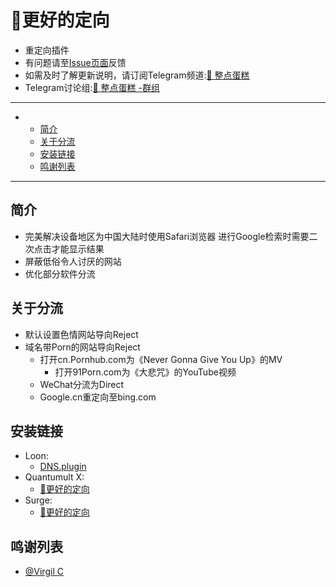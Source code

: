 # 🎾更好的定向
  * 重定向插件
  * 有问题请至[Issue页面](https://github.com/dhawudh/Beta-GoogleVC/issues)反馈
  * 如需及时了解更新说明，请订阅Telegram频道:[🍰 整点蛋糕](https://t.me/dangaonie)
  * Telegram讨论组:[🍰 整点蛋糕 -群组](https://t.me/dangaoNi)

---

-
  - [简介](#简介)
  - [关于分流](#关于分流)
  - [安装链接](#安装链接)
  - [鸣谢列表](#鸣谢列表)

---
## 简介
  * 完美解决设备地区为中国大陆时使用Safari浏览器
    进行Google检索时需要二次点击才能显示结果
  * 屏蔽低俗令人讨厌的网站  
  * 优化部分软件分流  

## 关于分流
  * 默认设置色情网站导向Reject
  * 域名带Porn的网站导向Reject
    * 打开cn.Pornhub.com为《Never Gonna Give You Up》的MV
      * 打开91Porn.com为《大悲咒》的YouTube视频
    * WeChat分流为Direct 
    * Google.cn重定向至bing.com 


## 安装链接
  * Loon:
    * [DNS.plugin](./Beta-Loon?raw=true "Beta-Loon")
  * Quantumult X:
    * [🎾更好的定向](./Beta-QuanX?raw=true "Beta-QuanX")
  * Surge:
    * [🎾更好的定向](./Beta-Surge?raw=true "Beta-Surge")

 


## 鸣谢列表
  * [@Virgil C](https://github.com/VirgilClyne)
